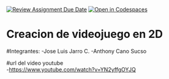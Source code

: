 [![Review Assignment Due Date](https://classroom.github.com/assets/deadline-readme-button-24ddc0f5d75046c5622901739e7c5dd533143b0c8e959d652212380cedb1ea36.svg)](https://classroom.github.com/a/wfZ8MWM2)
[![Open in Codespaces](https://classroom.github.com/assets/launch-codespace-7f7980b617ed060a017424585567c406b6ee15c891e84e1186181d67ecf80aa0.svg)](https://classroom.github.com/open-in-codespaces?assignment_repo_id=14972011)
# Creacion de  videojuego en 2D 

#Integrantes:
-Jose Luis Jarro C.
-Anthony Cano Sucso 

#url del video youtube  
-https://www.youtube.com/watch?v=YN2yffgOYJQ
